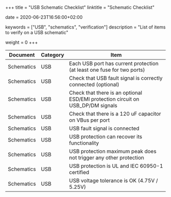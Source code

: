 +++
title = "USB Schematic Checklist"
linktitle = "Schematic Checklist"

date = 2020-06-23T16:56:00+02:00

keywords = ["USB", "schematics", "verification"]
description = "List of items to verify on a USB schematic"


weight = 0
+++

| Document   | Category | Item                                                                            |
| ---------- | -------- | ------------------------------------------------------------------------------- |
| Schematics | USB      | Each USB port has current protection (at least one fuse for two ports)          |
| Schematics | USB      | Check that USB fault signal is correctly connected (optional)                   |
| Schematics | USB      | Check that there is an optional ESD/EMI protection circuit on USB_DP/DM signals |
| Schematics | USB      | Check that there is a 120 uF capacitor on VBus per port                         |
| Schematics | USB      | USB fault signal is connected                                                   |
| Schematics | USB      | USB protection can recover its functionality                                    |
| Schematics | USB      | USB protection maximum peak does not trigger any other protection               |
| Schematics | USB      | USB protection is UL and IEC 60950-1 certified                                  |
| Schematics | USB      | USB voltage tolerance is OK (4.75V / 5.25V)                                     |
